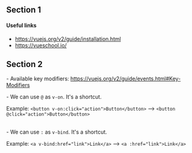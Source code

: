 ## Section 1

#### Useful links

- https://vuejs.org/v2/guide/installation.html
- https://vueschool.io/

## Section 2

\- Available key modifiers: https://vuejs.org/v2/guide/events.html#Key-Modifiers

\- We can use `@` as `v-on`. It's a shortcut.

Example:  `<button v-on:click="action">Button</button>` --> `<button @click="action">Button</button>`
<br><br>

\- We can use `:` as `v-bind`. It's a shortcut. 

Example: `<a v-bind:href="link">Link</a>` --> `<a :href="link">Link</a>`